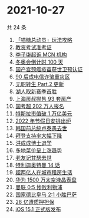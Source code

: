 # 2021-10-27

共 24 条

<!-- BEGIN ZHIHUSEARCH -->
<!-- 最后更新时间 Wed Oct 27 2021 11:09:17 GMT+0800 (China Standard Time) -->
1. [「喵糖总动员」玩法攻略](https://www.zhihu.com/search?q=喵糖)
1. [教资考试准考证](https://www.zhihu.com/search?q=教资)
1. [李子柒起诉 MCN 机构](https://www.zhihu.com/search?q=李子柒)
1. [冬奥会倒计时 100 天](https://www.zhihu.com/search?q=冬奥会)
1. [国产宫颈癌疫苗获世卫预认证](https://www.zhihu.com/search?q=宫颈癌疫苗)
1. [90 后成电信诈骗重灾区](https://www.zhihu.com/search?q=电信诈骗)
1. [无职转生 Part.2 更新](https://www.zhihu.com/search?q=无职转生)
1. [湖人取新赛季首胜](https://www.zhihu.com/search?q=湖人)
1. [上海房叔抛售 93 套房产](https://www.zhihu.com/search?q=上海房叔)
1. [国考超 202 万人报名](https://www.zhihu.com/search?q=国考)
1. [特斯拉市值破 1 万亿美元](https://www.zhihu.com/search?q=特斯拉)
1. [2022 年节假日安排出炉](https://www.zhihu.com/search?q=节假日安排)
1. [韩国前总统卢泰愚去世](https://www.zhihu.com/search?q=卢泰愚)
1. [拜登支持率大幅下降](https://www.zhihu.com/search?q=拜登)
1. [洪成成博士退学](https://www.zhihu.com/search?q=洪成成)
1. [多地菜价呈上涨趋势](https://www.zhihu.com/search?q=菜价)
1. [老友记甘瑟去世](https://www.zhihu.com/search?q=甘瑟)
1. [特利迦奥特曼 14 话](https://www.zhihu.com/search?q=特利迦奥特曼)
1. [超两亿人在城市租房生活](https://www.zhihu.com/search?q=城市租房)
1. [华为 1500 万太空液晶表盘](https://www.zhihu.com/search?q=太空液晶表盘)
1. [曼联 0:5 惨败利物浦](https://www.zhihu.com/search?q=曼联)
1. [国家德比皇马 2:1 小胜巴萨](https://www.zhihu.com/search?q=皇马)
1. [28 亿遭质押担保](https://www.zhihu.com/search?q=28亿)
1. [iOS 15.1 正式版发布](https://www.zhihu.com/search?q=iOS15.1)
<!-- END ZHIHUSEARCH -->

